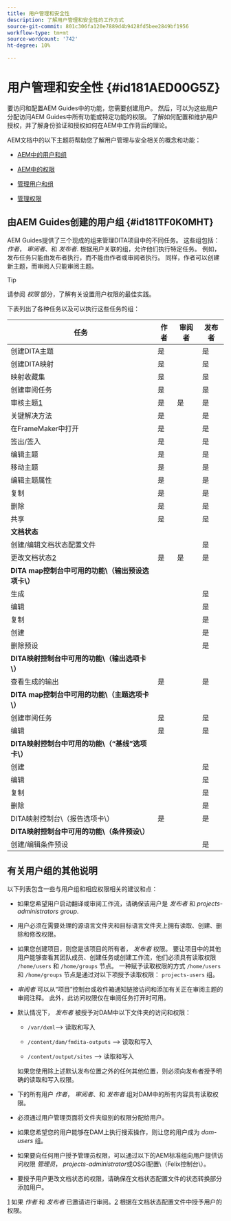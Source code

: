 ```yaml
---
title: 用户管理和安全性
description: 了解用户管理和安全性的工作方式
source-git-commit: 801c306fa120e7889d4b9428fd5bee2849bf1956
workflow-type: tm+mt
source-wordcount: '742'
ht-degree: 10%

---
```



# 用户管理和安全性 {#id181AED00G5Z}

要访问和配置AEM Guides中的功能，您需要创建用户。 然后，可以为这些用户分配访问AEM Guides中所有功能或特定功能的权限。 了解如何配置和维护用户授权，并了解身份验证和授权如何在AEM中工作背后的理论。

AEM文档中的以下主题将帮助您了解用户管理与安全相关的概念和功能：

- [AEM中的用户和组](https://helpx.adobe.com/experience-manager/6-5/sites/administering/using/security.html#UsersandGroupsinAEM)

- [AEM中的权限](https://helpx.adobe.com/experience-manager/6-5/sites/administering/using/security.html#PermissionsinAEM)

- [管理用户和组](https://helpx.adobe.com/experience-manager/6-5/sites/administering/using/security.html#ManagingUsersandGroups)

- [管理权限](https://helpx.adobe.com/experience-manager/6-5/sites/administering/using/security.html#ManagingPermissions)


## 由AEM Guides创建的用户组 {#id181TF0K0MHT}

AEM Guides提供了三个现成的组来管理DITA项目中的不同任务。 这些组包括： *作者*， *审阅者*、和 *发布者*. 根据用户关联的组，允许他们执行特定任务。 例如，发布任务只能由发布者执行，而不能由作者或审阅者执行。 同样，作者可以创建新主题，而审阅人只能审阅主题。

>[!TIP]
>
> 请参阅 *权限* 部分，了解有关设置用户权限的最佳实践。

下表列出了各种任务以及可以执行这些任务的组：

| 任务 | 作者 | 审阅者 | 发布者 |
|----|-------|---------|----------|
| 创建DITA主题 | 是 |   | 是 |
| 创建DITA映射 | 是 |   | 是 |
| 映射收藏集 | 是 |   | 是 |
| 创建审阅任务 | 是 |   | 是 |
| 审核主题[1](#fntarg_1) | 是 | 是 | 是 |
| 关键解决方法 | 是 |   | 是 |
| 在FrameMaker中打开 | 是 |   | 是 |
| 签出/签入 | 是 |   | 是 |
| 编辑主题 | 是 |   | 是 |
| 移动主题 | 是 |   | 是 |
| 编辑主题属性 | 是 |   | 是 |
| 复制 | 是 |   | 是 |
| 删除 | 是 |   | 是 |
| 共享 | 是 |   | 是 |
| **文档状态** |
| 创建/编辑文档状态配置文件 |   |   | 是 |
| 更改文档状态[2](#fntarg_2) | 是 | 是 | 是 |
| **DITA map控制台中可用的功能\（输出预设选项卡\）** |
| 生成 |   |   | 是 |
| 编辑 |   |   | 是 |
| 复制 |   |   | 是 |
| 创建 |   |   | 是 |
| 删除预设 |   |   | 是 |
| **DITA映射控制台中可用的功能\（输出选项卡\）** |
| 查看生成的输出 | 是 |   | 是 |
| **DITA map控制台中可用的功能\（主题选项卡\）** |
| 创建审阅任务 | 是 |   | 是 |
| 编辑 | 是 |   | 是 |
| **DITA映射控制台中可用的功能\（“基线”选项卡\）** |
| 创建 |   |   | 是 |
| 编辑 |   |   | 是 |
| 复制 |   |   | 是 |
| 删除 |   |   | 是 |
| DITA映射控制台\（报告选项卡\） | 是 |   | 是 |
| **DITA映射控制台中可用的功能\（条件预设\）** |
| 创建/编辑条件预设 |   |   | 是 |

## 有关用户组的其他说明

以下列表包含一些与用户组和相应权限相关的建议和点：

- 如果您希望用户启动翻译或审阅工作流，请确保该用户是 *发布者* 和 *projects-administrators group*.

- 用户必须在需要处理的源语言文件夹和目标语言文件夹上拥有读取、创建、删除和修改权限。

- 如果您创建项目，则您是该项目的所有者， *发布者* 权限。 要让项目中的其他用户能够查看其团队成员、创建任务或创建工作流，他们必须具有读取权限 `/home/users` 和 `/home/groups` 节点。 一种赋予读取权限的方式 `/home/users` 和 `/home/groups` 节点是通过对以下项授予读取权限： `projects-users` 组。

- *审阅者* 可以从“项目”控制台或收件箱通知链接访问和添加有关正在审阅主题的审阅注释。 此外，此访问权限仅在审阅任务打开时可用。

- 默认情况下， *发布者* 被授予对DAM中以下文件夹的访问和权限：

   - ``/var/dxml``–\> 读取和写入

   - `/content/dam/fmdita-outputs` –\> 读取和写入

   - `/content/output/sites` –\> 读取和写入

   如果您使用除上述默认发布位置之外的任何其他位置，则必须向发布者授予明确的读取和写入权限。

- 下的所有用户 *作者*， *审阅者*、和 *发布者* 组对DAM中的所有内容具有读取权限。

- 必须通过用户管理页面将文件夹级别的权限分配给用户。

- 如果您希望您的用户能够在DAM上执行搜索操作，则让您的用户成为 *dam-users* 组。

- 如果要向任何用户授予管理员权限，可以通过以下的AEM标准组向用户提供访问权限 *管理员*， *projects-administrator*&#x200B;或OSGI配置\（Felix控制台\）。

- 要授予用户更改文档状态的权限，请确保在文档状态配置文件的状态转换部分添加用户。

[1](#fnsrc_1) 如果 *作者* 和 *发布者* 已邀请进行审阅。[2](#fnsrc_2) 根据在文档状态配置文件中授予用户的权限。

